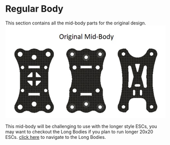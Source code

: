 # Regular Body
This section contains all the mid-body parts for the original design.
![](/Images/Regular_Body/Regular%20Body.jpg)

This mid-body will be challenging to use with the longer style ESCs, you may want to checkout the Long Bodies if you plan to run longer 20x20 ESCs. 
[click here](Long_Bodies/Readme.md) to navigate to the Long Bodies.
